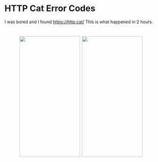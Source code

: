 # HTTP Cat Error Codes

I was bored and I found https://http.cat/
This is what happened in 2 hours.

<h1 align="center">

<img src="https://user-images.githubusercontent.com/68037905/216801651-a0774cc4-f869-4219-945b-421ba5b69a18.png" width="200" height="400"/>
<img src="https://user-images.githubusercontent.com/68037905/216801656-806ea657-b0d0-4570-98e9-4027d1c45112.png" width="200" height="400"/>

</h1>
